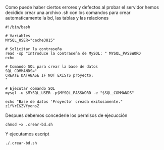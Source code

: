 Como puede haber ciertos errores y defectos al probar el servidor hemos decidido crear una archivo .sh con los comandos para crear automaticamente la bd, las tablas y las relaciones 
```
#!/bin/bash

# Variables
MYSQL_USER="cache3815"       

# Solicitar la contraseña
read -sp "Introduce la contraseña de MySQL: " MYSQL_PASSWORD
echo

# Comando SQL para crear la base de datos
SQL_COMMANDS="
CREATE DATABASE IF NOT EXISTS proyecto;
"

# Ejecutar comando SQL
mysql -u $MYSQL_USER -p$MYSQL_PASSWORD -e "$SQL_COMMANDS"

echo "Base de datos 'Proyecto' creada exitosamente."
z1fVrI&ZVfyonsZ
```

Despues debemos concederle los permisos de ejecucción 
```
chmod +x .crear-bd.sh
```
Y ejecutamos escript
```
./.crear-bd.sh
```
